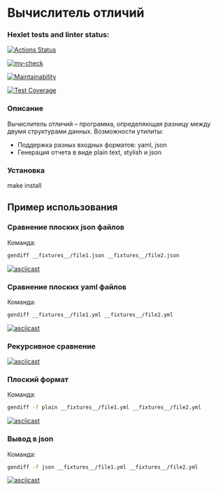 # Вычислитель отличий


### Hexlet tests and linter status:
[![Actions Status](https://github.com/Pajzer/frontend-project-46/actions/workflows/hexlet-check.yml/badge.svg)](https://github.com/Pajzer/frontend-project-46/actions)

[![my-check](https://github.com/Pajzer/frontend-project-46/actions/workflows/main.yml/badge.svg)](https://github.com/Pajzer/frontend-project-46/actions/workflows/main.yml)

[![Maintainability](https://api.codeclimate.com/v1/badges/68f3144ff1094c329628/maintainability)](https://codeclimate.com/github/Pajzer/frontend-project-46/maintainability)

[![Test Coverage](https://api.codeclimate.com/v1/badges/68f3144ff1094c329628/test_coverage)](https://codeclimate.com/github/Pajzer/frontend-project-46/test_coverage)


### Описание

Вычислитель отличий – программа, определяющая разницу между двумя структурами данных.
Возможности утилиты:
- Поддержка разных входных форматов: yaml, json
- Генерация отчета в виде plain text, stylish и json


### Установка

make install

## Пример использования


### Сравнение плоских json файлов

Команда:

   ```sh
   gendiff __fixtures__/file1.json __fixtures__/file2.json
   ```
[![asciicast](https://asciinema.org/a/TmJMnQmHO9cAI2q4RdJ7VTmtm.svg)](https://asciinema.org/a/TmJMnQmHO9cAI2q4RdJ7VTmtm)


### Сравнение плоских yaml файлов

Команда:

   ```sh
   gendiff __fixtures__/file1.yml __fixtures__/file2.yml
   ```
[![asciicast](https://asciinema.org/a/2WcjQMu6YxvXMgyjvurPIt2p4.svg)](https://asciinema.org/a/2WcjQMu6YxvXMgyjvurPIt2p4)

### Рекурсивное сравнение

[![asciicast](https://asciinema.org/a/rNlPbuyxzdhvOnPIGHMTeh0cJ.svg)](https://asciinema.org/a/rNlPbuyxzdhvOnPIGHMTeh0cJ)


### Плоский формат

Команда:

   ```sh
   gendiff -f plain __fixtures__/file1.yml __fixtures__/file2.yml
   ```
[![asciicast](https://asciinema.org/a/tUcNdLVjBlqJTYhKhfzllF4rM.svg)](https://asciinema.org/a/tUcNdLVjBlqJTYhKhfzllF4rM)


 ### Вывод в json

Команда:

   ```sh
   gendiff -f json __fixtures__/file1.yml __fixtures__/file2.yml
   ```
[![asciicast](https://asciinema.org/a/Yv4W9z3IGarVo6cKE73KSlmH1.svg)](https://asciinema.org/a/Yv4W9z3IGarVo6cKE73KSlmH1)   